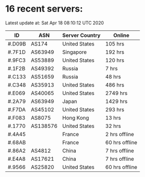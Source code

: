 # 16 recent servers:

Latest update at: Sat Apr 18 08:10:12 UTC 2020

| ID | ASN | Server Country | Online |
| -- | --- | -------------- | ------ |
| #.D09B | AS174 | United States | 105 hrs |
| #.7F1D | AS63949 | Singapore | 192 hrs |
| #.9FC3 | AS53889 | United States | 120 hrs |
| #.1F2B | AS49392 | Russia | 7 hrs |
| #.C133 | AS51659 | Russia | 48 hrs |
| #.C348 | AS35913 | United States | 486 hrs |
| #.E069 | AS40065 | United States | 2749 hrs |
| #.2A79 | AS63949 | Japan | 1429 hrs |
| #.F7DA | AS45102 | United States | 293 hrs |
| #.F083 | AS8075 | Hong Kong | 13 hrs |
| #.1770 | AS138576 | United States | 32 hrs |
| #.4A45 |  | France | 2 hrs offline |
| #.68AB |  | France | 60 hrs offline |
| #.86A2 | AS4812 | China | 7 hrs offline |
| #.E4A8 | AS17621 | China | 7 hrs offline |
| #.9566 | AS25820 | United States | 60 hrs offline |

